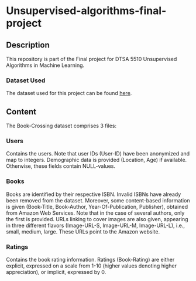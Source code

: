 # Unsupervised-algorithms-final-project

## Description
This repository is part of the Final project for DTSA 5510 Unsupervised Algorithms in Machine Learning.

### Dataset Used
The dataset used for this project can be found [here](https://www.kaggle.com/datasets/arashnic/book-recommendation-dataset).

## Content
The Book-Crossing dataset comprises 3 files:

### Users
Contains the users. Note that user IDs (User-ID) have been anonymized and map to integers. Demographic data is provided (Location, Age) if available. Otherwise, these fields contain NULL-values.

### Books
Books are identified by their respective ISBN. Invalid ISBNs have already been removed from the dataset. Moreover, some content-based information is given (Book-Title, Book-Author, Year-Of-Publication, Publisher), obtained from Amazon Web Services. Note that in the case of several authors, only the first is provided. URLs linking to cover images are also given, appearing in three different flavors (Image-URL-S, Image-URL-M, Image-URL-L), i.e., small, medium, large. These URLs point to the Amazon website.

### Ratings
Contains the book rating information. Ratings (Book-Rating) are either explicit, expressed on a scale from 1-10 (higher values denoting higher appreciation), or implicit, expressed by 0.

